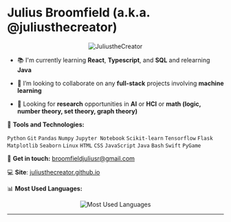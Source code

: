 # Julius Broomfield (a.k.a. @juliusthecreator)

<p align="center"> <img src="https://komarev.com/ghpvc/?username=JuliustheCreator&label=Profile%20views&color=0e75b6&style=flat" alt="JuliustheCreator" /> </p>

- 📚 I'm currently learning **React**, **Typescript**, and **SQL** and relearning **Java**

- 👯 I’m looking to collaborate on any **full-stack** projects involving **machine learning**

- 🔎 Looking for **research** opportunities in **AI** or **HCI** or **math (logic, number theory, set theory, graph theory)**

🔧 **Tools and Technologies:**

`Python` `Git` `Pandas` `Numpy` `Jupyter Notebook` `Scikit-learn` `Tensorflow` `Flask` `Matplotlib` `Seaborn` `Linux` `HTML` `CSS` `JavaScript` `Java` `Bash` `Swift` `PyGame`

📧 **Get in touch:**
[broomfieldjuliusr@gmail.com](mailto:broomfieldjuliusr@email.com)

💻 **Site**: [juliusthecreator.github.io](juliusthecreator.github.io)

📊 **Most Used Languages:**

<p align="center">
  <img src="https://github-readme-stats.vercel.app/api/top-langs/?username=JuliustheCreator&layout=compact&theme=radical" alt="Most Used Languages">
</p>


---

